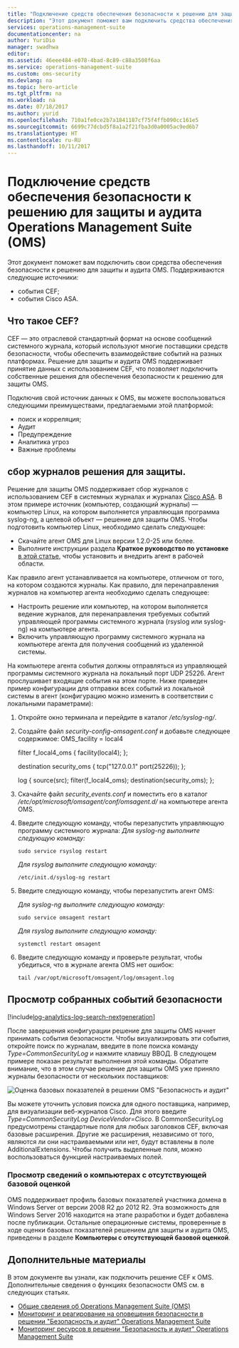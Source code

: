 ```yaml
---
title: "Подключение средств обеспечения безопасности к решению для защиты и аудита Operations Management Suite (OMS) | Документация Майкрософт"
description: "Этот документ поможет вам подключить средства обеспечения безопасности к решению для защиты и аудита Operations Management Suite с использованием CEF."
services: operations-management-suite
documentationcenter: na
author: YuriDio
manager: swadhwa
editor: 
ms.assetid: 46eee484-e078-4bad-8c89-c88a3508f6aa
ms.service: operations-management-suite
ms.custom: oms-security
ms.devlang: na
ms.topic: hero-article
ms.tgt_pltfrm: na
ms.workload: na
ms.date: 07/18/2017
ms.author: yurid
ms.openlocfilehash: 710a1fe0ce2b7a1841187cf75f4ffb090cc161e5
ms.sourcegitcommit: 6699c77dcbd5f8a1a2f21fba3d0a0005ac9ed6b7
ms.translationtype: HT
ms.contentlocale: ru-RU
ms.lasthandoff: 10/11/2017
---
```

# <a name="connecting-your-security-products-to-the-operations-management-suite-oms-security-and-audit-solution"></a>Подключение средств обеспечения безопасности к решению для защиты и аудита Operations Management Suite (OMS) 
Этот документ поможет вам подключить свои средства обеспечения безопасности к решению для защиты и аудита OMS. Поддерживаются следующие источники:

- события CEF;
- события Cisco ASA.


## <a name="what-is-cef"></a>Что такое CEF?
CEF — это отраслевой стандартный формат на основе сообщений системного журнала, который используют многие поставщики средств безопасности, чтобы обеспечить взаимодействие событий на разных платформах. Решение для защиты и аудита OMS поддерживает принятие данных с использованием CEF, что позволяет подключить собственные решения для обеспечения безопасности к решению для защиты OMS. 

Подключив свой источник данных к OMS, вы можете воспользоваться следующими преимуществами, предлагаемыми этой платформой:

- поиск и корреляция;
- Аудит
- Предупреждение
- Аналитика угроз
- Важные проблемы

## <a name="collection-of-security-solution-logs"></a>сбор журналов решения для защиты.

Решение для защиты OMS поддерживает сбор журналов с использованием CEF в системных журналах и журналах [Cisco ASA](https://blogs.technet.microsoft.com/msoms/2016/08/25/add-your-cisco-asa-logs-to-oms-security/). В этом примере источник (компьютер, создающий журналы) — компьютер Linux, на котором выполняется управляющая программа syslog-ng, а целевой объект — решение для защиты OMS. Чтобы подготовить компьютер Linux, необходимо сделать следующее:

- Скачайте агент OMS для Linux версии 1.2.0-25 или более.
- Выполните инструкции раздела **Краткое руководство по установке** [в этой статье](https://github.com/Microsoft/OMS-Agent-for-Linux/blob/master/docs/OMS-Agent-for-Linux.md#steps-to-install-the-oms-agent-for-linux), чтобы установить и внедрить агент в рабочей области.

Как правило агент устанавливается на компьютере, отличном от того, на котором создаются журналы. Как правило, для перенаправления журналов на компьютер агента необходимо сделать следующее:

- Настроить решение или компьютер, на котором выполняется ведение журналов, для перенаправления требуемых событий управляющей программы системного журнала (rsyslog или syslog-ng) на компьютере агента.
- Включить управляющую программу системного журнала на компьютере агента для получения сообщений из удаленной системы.

На компьютере агента события должны отправляться из управляющей программы системного журнала на локальный порт UDP 25226. Агент прослушивает входящие события на этом порте. Ниже приведен пример конфигурации для отправки всех событий из локальной системы в агент (конфигурацию можно изменить в соответствии с локальными параметрами):

1. Откройте окно терминала и перейдите в каталог */etc/syslog-ng/*. 
2. Создайте файл *security-config-omsagent.conf* и добавьте следующее содержимое: OMS_facility = local4
    
    filter f_local4_oms { facility(local4); };

    destination security_oms { tcp("127.0.0.1" port(25226)); };

    log { source(src); filter(f_local4_oms); destination(security_oms); };
    
3. Скачайте файл *security_events.conf* и поместить его в каталог */etc/opt/microsoft/omsagent/conf/omsagent.d/* на компьютере агента OMS.
4. Введите следующую команду, чтобы перезапустить управляющую программу системного журнала: *Для syslog-ng выполните следующую команду:*
    
    ```
    sudo service rsyslog restart
    ```

    *Для rsyslog выполните следующую команду:*
    
    ```
    /etc/init.d/syslog-ng restart
    ```
5. Введите следующую команду, чтобы перезапустить агент OMS:

    *Для syslog-ng выполните следующую команду:*
    
    ```
    sudo service omsagent restart
    ```

    *Для rsyslog выполните следующую команду:*
    
    ```
    systemctl restart omsagent
    ```
6. Введите следующую команду и проверьте результат, чтобы убедиться, что в журнале агента OMS нет ошибок:

    ``` 
    tail /var/opt/microsoft/omsagent/log/omsagent.log
    ```

## <a name="reviewing-collected-security-events"></a>Просмотр собранных событий безопасности

[!include[log-analytics-log-search-nextgeneration](../../includes/log-analytics-log-search-nextgeneration.md)]

После завершения конфигурации решение для защиты OMS начнет принимать события безопасности. Чтобы визуализировать эти события, откройте поиск по журналам, введите в поле поиска команду *Type=CommonSecurityLog* и нажмите клавишу ВВОД. В следующем примере показан результат выполнения этой команды. Обратите внимание, что в этом случае решение для защиты OMS уже приняло журналы безопасности от нескольких поставщиков:
   
![Оценка базовых показателей в решении OMS "Безопасность и аудит"](./media/oms-security-connect-products/oms-security-connect-products-fig1.png)

Вы можете уточнить условия поиска для одного поставщика, например, для визуализации веб-журналов Cisco. Для этого введите *Type=CommonSecurityLog DeviceVendor=Cisco*. В CommonSecurityLog предусмотрены стандартные поля для любых заголовков CEF, включая базовые расширения. Другие же расширения, независимо от того, являются ли они настраиваемыми или нет, будут вставлены в поле AdditionalExtensions. Чтобы получить выделенные поля, можно воспользоваться функцией настраиваемых полей. 

### <a name="accessing-computers-missing-baseline-assessment"></a>Просмотр сведений о компьютерах с отсутствующей базовой оценкой
OMS поддерживает профиль базовых показателей участника домена в Windows Server от версии 2008 R2 до 2012 R2. Эта возможность для Windows Server 2016 находится на этапе разработки и будет добавлена после публикации. Остальные операционные системы, проверенные в ходе оценки базовых показателей решением для защиты и аудита OMS, приведены в разделе **Компьютеры с отсутствующей базовой оценкой**.

## <a name="see-also"></a>Дополнительные материалы
В этом документе вы узнали, как подключить решение CEF к OMS. Дополнительные сведения о функциях безопасности OMS см. в следующих статьях.

* [Общие сведения об Operations Management Suite (OMS)](operations-management-suite-overview.md)
* [Мониторинг и реагирование на оповещения безопасности в решении "Безопасность и аудит" Operations Management Suite](oms-security-responding-alerts.md)
* [Мониторинг ресурсов в решении "Безопасность и аудит" Operations Management Suite](oms-security-monitoring-resources.md)

